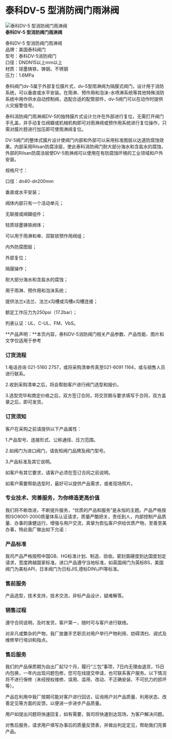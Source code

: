 
# 泰科DV-5 型消防阀门雨淋阀

![泰科DV-5 型消防阀门雨淋阀](/uploads/140422/1-140422131105257.jpg)  
**泰科DV-5 型消防阀门雨淋阀**

泰科DV-5 型消防阀门雨淋阀  
品牌：美国泰科阀门  
型号：泰科DV-5消防阀门  
口径：DNDN15以上mm以上  
材质：球墨铸铁，铸钢，不锈钢  
压力：1.6MPa

泰科阀门dv-5属于外部复位膜片式，dv-5型雨淋阀为隔膜式阀门，设计用于消防系统，可以垂直或水平安装。在雨淋、预作用和泡沫-水喷淋系统等其他特殊消防系统中用作供水自动控制阀，选配合适的配管部件，dv-5阀门可以在动作时提供火灾报警信号。

泰科消防阀门雨淋阀DV-5的独特膜片式设计允许在外部进行复位，无需打开阀门手孔盖，并手动复位阀瓣或机械机构即可对雨淋阀或预作用系统进行复位操作，只需对膜片腔进行加压即可使雨淋阀复位。

DV-5阀门的整体式膜片设计使阀门内部和外部可以采用标准图层以达道防腐蚀效果。内部采用Rilsan防腐涂层，使此泰科消防阀门耐大部分海水和含盐水的腐蚀，外部的Rilsan防腐涂层使DV-5雨淋阀可以使用在有防腐蚀环境的工业领域和户外安装。

规格尺寸：

口径：dn40-dn200mm

垂直或水平安装；

阀体内部只有一个活动单元；

无联接或阀瓣组件；

轻质球墨铸铁阀体；

可以用于雨淋和单、双联锁预作用阀组；

内外防腐图层；

外部复位；

隔膜操作；

耐大部分海水和含盐水的腐蚀；

用于雨淋、预作用和泡沫系统；

提供法兰x法兰、法兰x沟槽或沟槽x沟槽连接；

额定工作压力为250psi（17.2bar）；

列表认证：UL、C-UL、FM、VbS。

**产品声明：**本页内容，泰科DV-5消防阀门相关产品参数、产品性能、图片和文字仅适用于参考

### 订货流程

1.电话咨询 021-5160 2757，或将采购清单传真至021-6091 1164，或与销售人员进行联系。

2.收到采购清单之后，将会帮助客户进行阀门选型和报价。

3.选型完毕和商定价格之后，双方签订合同，将交货期与要求填写于合同，双方盖章之后，即可发货。

### 订货须知

客户在采购之前请提供以下产品属性：

1.产品型号、连接形式、公称通径、压力范围。

2.如阀门为进口阀门，请告知阀门品牌及阀门型号。

3.产品标准及其它说明。

如客户有其它要求，请客户必须在签订合同之前说明。

如客户需要帮助选型时，最好可以提供产品需求，或者现场照片。

### 专业技术、完善服务，为你缔造更高价值

我们将不断改进，不断提升服务，“优质的产品和服务”是永恒的主题。产品严格按照ISO9001-2000质量体系认证请求，质量严酷把关，责任到人，内部控制产品质量、办事的康健运行。增强与用户交流，真挚为恢弘客户供给优质产物，至善至美办事，特此我厂做出如下允诺：

### 产品标准

我司产品严格按照中国GB、HG标准计划、制造、验收。密封面硬度到达国度划定请求，宽度跨越国家标准。进口产品遵守当地标准，如英国阀门为英标BS，美国阀门为美标API，日本阀门为日标JIS,德标DIN\\JPI等标准。

### 售前服务

产品选型，技术支持，技术交流，非标产品设计，疑难解答。

### 销售过程

遵守合同说明，及时发货，客户第一，随时可与客户进行联络。

对非凡或繁杂的产物，我厂放置手艺职员对用户举行产物利用、妨碍清扫、调式及维修举行培训和指点。

### 售后服务

我们的产品保质期为自出厂起12个月，履行“三包”事项，7日内无理由退货，15日内包换，一年内出现问题包修，您可在线提交申请，也可联系客户服务。以下情况将不进行保修（未经授权维修、误用、滥用、改动、不正确安装、不可抗力的损坏等）。

产品在利用中我厂按期可能对客户进行回访，征询用户对产品质量、利用状态、改善定见等方面的反馈，以便进一步进步产品质量。

用户如提出问题将快速回复，如有需要，我司将快速到达现场，为客户解决问题。

对售后服务，请求用户填写办事后的质量反馈表，并做出判定定见，帮助我们完善产品。

